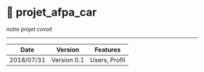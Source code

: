 # :notebook_with_decorative_cover: projet_afpa_car
_notre projet covoit_


------------------------------------


Date | Version | Features
----| ----| ----
2018/07/31 | Version 0.1 | Users, Profil

